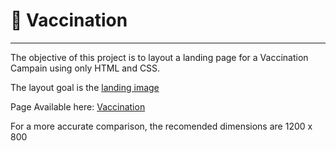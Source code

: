 # 💉 Vaccination
---
The objective of this project is to layout a landing page for a Vaccination Campain using only HTML and CSS.

The layout goal is the [landing image](https://github.com/Canti21/Vaccination/blob/main/landing.png)

Page Available here: [Vaccination](https://canti21.github.io/Vaccination/)

For a more accurate comparison, the recomended dimensions are 1200 x 800
